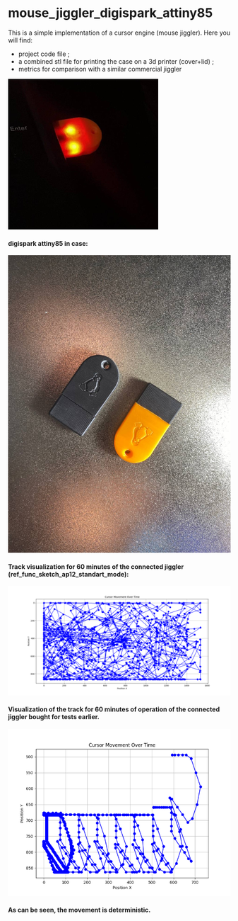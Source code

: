 # mouse_jiggler_digispark_attiny85

This is a simple implementation of a cursor engine (mouse jiggler). Here you will find:
- project code file ;
- a combined stl file for printing the case on a 3d printer (cover+lid) ;
- metrics for comparison with a similar commercial jiggler

[![](https://github.com/Lab7816/mouse_jiggler_digispark_attiny85/blob/main/markdown_res/340x340_demo_light_digispark_attiny85.jpeg)](https://github.com/Lab7816/mouse_jiggler_digispark_attiny85/blob/main/markdown_res/demo_light_digispark_attiny85.mp4)

#### digispark attiny85 in case:
![text](https://github.com/Lab7816/mouse_jiggler_digispark_attiny85/blob/main/markdown_res/demo_digispark_attiny85_in_case.jpeg)

#### Track visualization for 60 minutes of the connected jiggler (ref_func_sketch_ap12_standart_mode):
![text](https://github.com/Lab7816/mouse_jiggler_digispark_attiny85/blob/main/markdown_res/track_rec_digispark_attiny85.png)

#### Visualization of the track for 60 minutes of operation of the connected jiggler bought for tests earlier.
![text](https://github.com/Lab7816/mouse_jiggler_digispark_attiny85/blob/main/markdown_res/track_rec_bought_jiggler.png)

#### As can be seen, the movement is deterministic.
